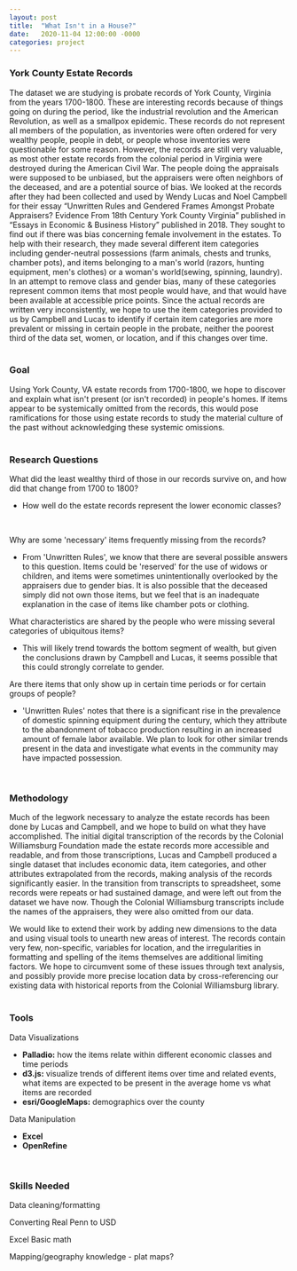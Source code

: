 ```yaml
---
layout: post
title:  "What Isn't in a House?"
date:   2020-11-04 12:00:00 -0000
categories: project
---
```

### York County Estate Records

The dataset we are studying is probate records of York County, Virginia from the years 1700-1800. These are interesting records because of things going on during the period, like the industrial revolution and the American Revolution, as well as a smallpox epidemic. These records do not represent all members of the population, as inventories were often ordered for very wealthy people, people in debt, or people whose inventories were questionable for some reason. However, the records are still very valuable, as most other estate records from the colonial period in Virginia were destroyed during the American Civil War. The people doing the appraisals were supposed to be unbiased, but the appraisers were often neighbors of the deceased, and are a potential source of bias. We looked at the records after they had been collected and used by Wendy Lucas and Noel Campbell for their essay “Unwritten Rules and Gendered Frames Amongst Probate Appraisers? Evidence From 18th Century York County Virginia” published in “Essays in Economic & Business History” published in 2018. They sought to find out if there was bias concerning female involvement in the estates. To help with their research, they made several different item categories including gender-neutral possessions (farm animals, chests and trunks, chamber pots), and items belonging to a man's world (razors, hunting equipment, men's clothes) or a woman's world(sewing, spinning, laundry). In an attempt to remove class and gender bias, many of these categories represent common items that most people would have, and that would have been available at accessible price points. Since the actual records are written very inconsistently, we hope to use the item categories provided to us by Campbell and Lucas to identify if certain item categories are more prevalent or missing in certain people in the probate, neither the poorest third of the data set, women, or location, and if this changes over time.   
<br />

### Goal

Using York County, VA estate records from 1700-1800, we hope to discover and explain what isn't present (or isn't recorded) in people's homes. If items appear to be systemically omitted from the records, this would pose ramifications for those using estate records to study the material culture of the past without acknowledging these systemic omissions.    
<br />

### Research Questions

What did the least wealthy third of those in our records survive on, and how did that change from 1700 to 1800?

- How well do the estate records represent the lower economic classes?   
<br />

Why are some 'necessary' items frequently missing from the records?

- From 'Unwritten Rules', we know that there are several possible answers to this question. Items could be 'reserved' for the use of widows or children, and items were sometimes unintentionally overlooked by the appraisers due to gender bias. It is also possible that the deceased simply did not own those items, but we feel that is an inadequate explanation in the case of items like chamber pots or clothing.

What characteristics are shared by the people who were missing several categories of ubiquitous items?

- This will likely trend towards the bottom segment of wealth, but given the conclusions drawn by Campbell and Lucas, it seems possible that this could strongly correlate to gender.

Are there items that only show up in certain time periods or for certain groups of people?

- 'Unwritten Rules' notes that there is a significant rise in the prevalence of domestic spinning equipment during the century, which they attribute to the abandonment of tobacco production resulting in an increased amount of female labor available. We plan to look for other similar trends present in the data and investigate what events in the community may have impacted possession.  
<br />

### Methodology

Much of the legwork necessary to analyze the estate records has been done by Lucas and Campbell, and we hope to build on what they have accomplished. The initial digital transcription of the records by the Colonial Williamsburg Foundation made the estate records more accessible and readable, and from those transcriptions, Lucas and Campbell produced a single dataset that includes economic data, item categories, and other attributes extrapolated from the records, making analysis of the records significantly easier. In the transition from transcripts to spreadsheet, some records were repeats or had sustained damage, and were left out from the dataset we have now. Though the Colonial Williamsburg transcripts include the names of the appraisers, they were also omitted from our data.

We would like to extend their work by adding new dimensions to the data and using visual tools to unearth new areas of interest. The records contain very few, non-specific, variables for location, and the irregularities in formatting and spelling of the items themselves are additional limiting factors. We hope to circumvent some of these issues through text analysis, and possibly provide more precise location data by cross-referencing our existing data with historical reports from the Colonial Williamsburg library.   
<br />

### Tools

Data Visualizations

- **Palladio:** how the items relate within different economic classes and time periods
- **d3.js:** visualize trends of different items over time and related events, what items are expected to be present in the average home vs what items are recorded
- **esri/GoogleMaps:** demographics over the county

Data Manipulation

- **Excel**
- **OpenRefine**   
<br />

### Skills Needed

Data cleaning/formatting

Converting Real Penn to USD

Excel Basic math

Mapping/geography knowledge - plat maps?
